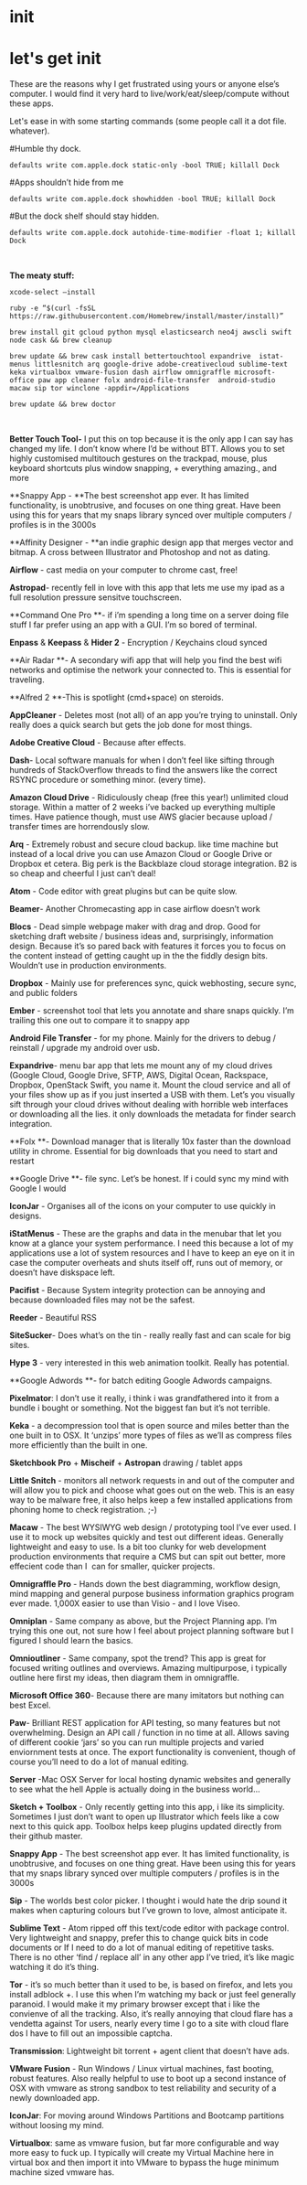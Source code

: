 # init
let's get init
====

These are the reasons why I get frustrated using yours or anyone else’s computer. I would find it very hard to live/work/eat/sleep/compute without these apps. 

Let's ease in with some starting commands (some people call it a dot file. whatever).

#Humble thy dock.

`defaults write com.apple.dock static-only -bool TRUE; killall Dock`

#Apps shouldn’t hide from me

`defaults write com.apple.dock showhidden -bool TRUE; killall Dock`

#But the dock shelf should stay hidden. 

`defaults write com.apple.dock autohide-time-modifier -float 1; killall Dock`

 

**The meaty stuff:**

`xcode-select –install`

`ruby -e “$(curl -fsSL https://raw.githubusercontent.com/Homebrew/install/master/install)” `

`brew install git gcloud python mysql elasticsearch neo4j awscli swift node cask && brew cleanup `

`brew update && brew cask install bettertouchtool expandrive  istat-menus littlesnitch arq google-drive adobe-creativecloud sublime-text keka virtualbox vmware-fusion dash airflow omnigraffle microsoft-office paw app cleaner folx android-file-transfer  android-studio macaw sip tor winclone -appdir=/Applications`

`brew update && brew doctor`

 

**Better Touch Tool-** I put this on top because it is the only app I can say has changed my life. I don’t know where I’d be without BTT. Allows you to set highly customised multitouch gestures on the trackpad, mouse, plus keyboard shortcuts plus window snapping, + everything amazing., and more 

**Snappy App - **The best screenshot app ever. It has limited functionality, is unobtrusive, and focuses on one thing great. Have been using this for years that my snaps library synced over multiple computers / profiles is in the 3000s 

**Affinity Designer - **an indie graphic design app that merges vector and bitmap. A cross between Illustrator and Photoshop and not as dating.

**Airflow** - cast media on your computer to chrome cast, free!

**Astropad**- recently fell in love with this app that lets me use my ipad as a full resolution pressure sensitve touchscreen.

**Command One Pro **- if i’m spending a long time on a server doing file stuff I far prefer using an app with a GUI. I’m so bored of terminal.

**Enpass** & **Keepass** & **Hider 2** - Encryption / Keychains cloud synced 

**Air Radar **- A secondary wifi app that will help you find the best wifi networks and optimise the network your connected to. This is essential for traveling.

**Alfred 2 **-This is spotlight (cmd+space) on steroids. 

**AppCleaner** - Deletes most (not all) of an app you’re trying to uninstall. Only really does a quick search but gets the job done for most things.

**Adobe Creative Cloud** - Because after effects.

**Dash**- Local software manuals for when I don’t feel like sifting through hundreds of StackOverflow threads to find the answers like the correct RSYNC procedure or something minor. (every time).

**Amazon Cloud Drive** - Ridiculously cheap (free this year!) unlimited cloud storage. Within a matter of 2 weeks i’ve backed up everything multiple times. Have patience though, must use AWS glacier because upload / transfer times are horrendously slow.

**Arq** - Extremely robust and secure cloud backup. like time machine but instead of a local drive you can use Amazon Cloud or Google Drive or Dropbox et cetera. Big perk is the Backblaze cloud storage integration. B2 is so cheap and cheerful I just can’t deal!

**Atom** - Code editor with great plugins but can be quite slow.

**Beamer**- Another Chromecasting app in case airflow doesn’t work

**Blocs** - Dead simple webpage maker with drag and drop. Good for sketching draft website / business ideas and, surprisingly, information design. Because it’s so pared back with features it forces you to focus on the content instead of getting caught up in the the fiddly design bits. Wouldn’t use in production environments.

**Dropbox** - Mainly use for preferences sync, quick webhosting, secure sync, and public folders

**Ember** - screenshot tool that lets you annotate and share snaps quickly. I’m trailing this one out to compare it to snappy app

**Android File Transfer** - for my phone. Mainly for the drivers to debug / reinstall / upgrade my android over usb.

**Expandrive**- menu bar app that lets me mount any of my cloud drives (Google Cloud, Google Drive, SFTP, AWS, Digital Ocean, Rackspace, Dropbox, OpenStack Swift, you name it. Mount the cloud service and all of your files show up as if you just inserted a USB with them. Let’s you visually sift through your cloud drives without dealing with horrible web interfaces or downloading all the lies. it only downloads the metadata for finder search integration.

**Folx **- Download manager that is literally 10x faster than the download utility in chrome. Essential for big downloads that you need to start and restart

**Google Drive **- file sync. Let’s be honest. If i could sync my mind with Google I would 

**IconJar** - Organises all of the icons on your computer to use quickly in designs. 

**iStatMenus** - These are the graphs and data in the menubar that let you know at a glance your system performance. I need this because a lot of my applications use a lot of system resources and I have to keep an eye on it in case the computer overheats and shuts itself off, runs out of memory, or doesn’t have diskspace left. 

**Pacifist** - Because System integrity protection can be annoying and because downloaded files may not be the safest.

**Reeder** - Beautiful RSS

**SiteSucker**- Does what’s on the tin - really really fast and can scale for big sites.

**Hype 3** - very interested in this web animation toolkit. Really has potential.

**Google Adwords **- for batch editing Google Adwords campaigns.

**Pixelmator**: I don’t use it really, i think i was grandfathered into it from a bundle i bought or something. Not the biggest fan but it’s not terrible.

**Keka** - a decompression tool that is open source and miles better than the one built in to OSX. It ‘unzips’ more types of files as we’ll as compress files more efficiently than the built in one.

**Sketchbook Pro** + **Mischeif** + **Astropan** drawing / tablet apps 

**Little Snitch** - monitors all network requests in and out of the computer and will allow you to pick and choose what goes out on the web. This is an easy way to be malware free, it also helps keep a few installed applications from phoning home to check registration. ;-)

**Macaw** - The best WYSIWYG web design / prototyping tool I’ve ever used. I use it to mock up websites quickly and test out different ideas. Generally lightweight and easy to use. Is a bit too clunky for web development production environments that require a CMS but can spit out better, more effecient code than I  can for smaller, quicker projects.

**Omnigraffle Pro** - Hands down the best diagramming, workflow design, mind mapping and general purpose business information graphics program ever made. 1,000X easier to use than Visio - and I love Viseo. 

**Omniplan** - Same company as above, but the Project Planning app. I’m trying this one out, not sure how I feel about project planning software but I figured I should learn the basics.

**Omnioutliner** - Same company, spot the trend? This app is great for focused writing outlines and overviews. Amazing multipurpose, i typically outline here first my ideas, then diagram them in omnigraffle.

**Microsoft Office 360**- Because there are many imitators but nothing can best Excel.

**Paw**- Brilliant REST application for API testing, so many features but not overwhelming. Design an API call / function in no time at all. Allows saving of different cookie ‘jars’ so you can run multiple projects and varied enviornment tests at once. The export functionality is convenient, though of course you’ll need to do a lot of manual editing.

**Server** -Mac OSX Server for local hosting dynamic websites and generally to see what the hell Apple is actually doing in the business world…

**Sketch + Toolbox** - Only recently getting into this app, i like its simplicity. Sometimes I just don’t want to open up Illustrator which feels like a cow next to this quick app. Toolbox helps keep plugins updated directly from their github master. 

**Snappy App** - The best screenshot app ever. It has limited functionality, is unobtrusive, and focuses on one thing great. Have been using this for years that my snaps library synced over multiple computers / profiles is in the 3000s 

**Sip** - The worlds best color picker. I thought i would hate the drip sound it makes when capturing colours but I’ve grown to love, almost anticipate it.

**Sublime Text** - Atom ripped off this text/code editor with package control. Very lightweight and snappy, prefer this to change quick bits in code documents or If I need to do a lot of manual editing of repetitive tasks. There is no other ‘find / replace all’ in any other app I’ve tried, it’s like magic watching it do it’s thing.

**Tor** - it’s so much better than it used to be, is based on firefox, and lets you install adblock +. I use this when I’m watching my back or just feel generally paranoid. I would make it my primary browser except that i like the convienve of all the tracking. Also, it’s really annoying that cloud flare has a vendetta against Tor users, nearly every time I go to a site with cloud flare dos I have to fill out an impossible captcha. 

**Transmission**: Lightweight bit torrent + agent client that doesn’t have ads.

**VMware Fusion** - Run Windows / Linux virtual machines, fast booting, robust features. Also really helpful to use to boot up a second instance of OSX with vmware as strong sandbox to test reliability and security of a newly downloaded app.

**IconJar**: For moving around Windows Partitions and Bootcamp partitions without loosing my mind.

**Virtualbox**: same as vmware fusion, but far more configurable and way more easy to fuck up. I typically will create my Virtual Machine here in virtual box and then import it into VMware to bypass the huge minimum machine sized vmware has. 

